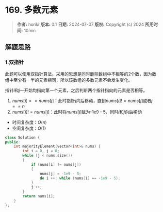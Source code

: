 # 169. 多数元素

> **作者:** horiki
> **版本:** 0.1
> **日期:** 2024-07-07
> **版权:** Copyright (c) 2024
> **所用时间:** 10min

## 解题思路
### 1.双指针

此题可以使用双指针算法，采用的思想是同时删除数组中不相等的2个数，因为数组中至少有一半的元素相同，所以该数组的多数元素不会发生变化。

指针$i$和$j$一开始均指向第一个元素，之后判断两个指针指向的元素是否相等。

1. $nums[i] == nums[j]$：此时指针$j$向后移动，直到$nums[i] != nums[j]$或者$j == n$
2. $nums[i] != nums[j]$：此时将$nums[j]$赋为-1e9 - 5，同时$i$和$j$向后移动

- 时间复杂度：$O(n)$
- 空间复杂度：$O(1)$

```C++
class Solution {
public:
    int majorityElement(vector<int>& nums) {
        int i = 0, j = 0;
        while (j < nums.size())
        {
            if (nums[i] != nums[j]) 
            {
                nums[j] = -1e9 - 5;
                do i ++; while (nums[i] == -1e9 - 5);
            }
            j ++;
        }
        return nums[i];
    }
};
```